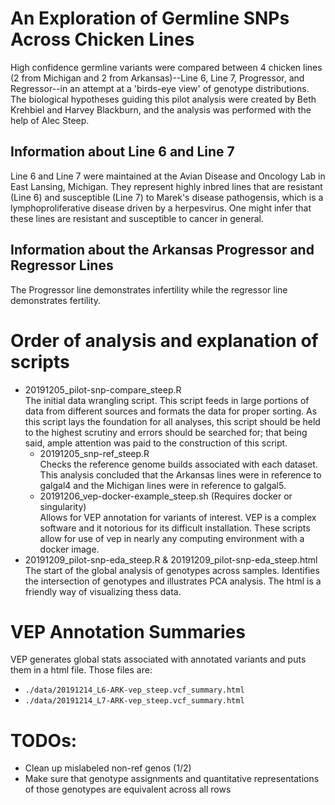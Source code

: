 # An Exploration of Germline SNPs Across Chicken Lines

High confidence germline variants were compared between 4 chicken lines (2 from Michigan and 2 from Arkansas)--Line 6, Line 7, Progressor, and Regressor--in an attempt at a 'birds-eye view' of genotype distributions. The biological hypotheses guiding this pilot analysis were created by Beth Krehbiel and Harvey Blackburn, and the analysis was performed with the help of Alec Steep.  

## Information about Line 6 and Line 7
Line 6 and Line 7 were maintained at the Avian Disease and Oncology Lab in East Lansing, Michigan. They represent highly inbred lines that are resistant (Line 6) and susceptible (Line 7) to Marek's disease pathogensis, which is a lymphoproliferative disease driven by a herpesvirus. One might infer that these lines are resistant and susceptible to cancer in general. 

## Information about the Arkansas Progressor and Regressor Lines
The Progressor line demonstrates infertility while the regressor line demonstrates fertility.

# Order of analysis and explanation of scripts
* 20191205_pilot-snp-compare_steep.R  
    The initial data wrangling script. This script feeds in large portions of data from different sources and formats the data for proper sorting. As this script lays the foundation for all analyses, this script should be held to the highest scrutiny and errors should be searched for; that being said, ample attention was paid to the construction of this script.
    * 20191205_snp-ref_steep.R  
        Checks the reference genome builds associated with each dataset. This analysis concluded that the Arkansas lines were in reference to galgal4 and the Michigan lines were in reference to galgal5.
    * 20191206_vep-docker-example_steep.sh (Requires docker or singularity)  
        Allows for VEP annotation for variants of interest. VEP is a complex software and it notorious for its difficult installation. These scripts allow for use of vep in nearly any computing environment with a docker image.
* 20191209_pilot-snp-eda_steep.R  & 20191209_pilot-snp-eda_steep.html  
    The start of the global analysis of genotypes across samples. Identifies the intersection of genotypes and illustrates PCA analysis. The html is a friendly way of visualizing thess data.

# VEP Annotation Summaries
VEP generates global stats associated with annotated variants and puts them in a html file. Those files are:
* `./data/20191214_L6-ARK-vep_steep.vcf_summary.html`
* `./data/20191214_L7-ARK-vep_steep.vcf_summary.html`

# TODOs:
* Clean up mislabeled non-ref genos (1/2)
* Make sure that genotype assignments and quantitative representations of those genotypes are equivalent across all rows
